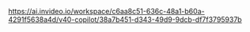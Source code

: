 https://ai.invideo.io/workspace/c6aa8c51-636c-48a1-b60a-4291f5638a4d/v40-copilot/38a7b451-d343-49d9-9dcb-df7f3795937b


